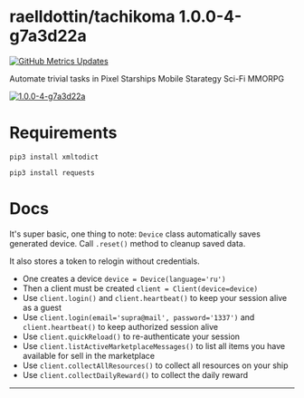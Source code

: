 <!---
This file is auto-generate by a github hook please modify README.template if you don't want to loose your work
-->
# raelldottin/tachikoma 1.0.0-4-g7a3d22a
[![GitHub Metrics Updates](https://github.com/raelldottin/tachikoma/actions/workflows/daily-run.yml/badge.svg)](https://github.com/raelldottin/tachikoma/actions/workflows/dail-run.yml)

Automate trivial tasks in Pixel Starships Mobile Starategy Sci-Fi MMORPG

[![ 1.0.0-4-g7a3d22a ](https://github.com/raelldottin/tachikoma/blob/main/pixelbot.png)](https://github.com/raelldottin/tachikoma/blob/main/pixelbot.png)

# Requirements

`pip3 install xmltodict`

`pip3 install requests`

# Docs

It's super basic, one thing to note: `Device` class automatically saves generated device. Call `.reset()` method to cleanup saved data.

It also stores a token to relogin without credentials.

* One creates a device `device = Device(language='ru')`
* Then a client must be created `client = Client(device=device)`
* Use `client.login()` and `client.heartbeat()` to keep your session alive as a guest
* Use `client.login(email='supra@mail', password='1337')` and `client.heartbeat()` to keep authorized session alive
* Use `client.quickReload()` to re-authenticate your session
* Use `client.listActiveMarketplaceMessages()` to list all items you have available for sell in the marketplace
* Use `client.collectAllResources()` to collect all resources on your ship
* Use `client.collectDailyReward()` to collect the daily reward
---
